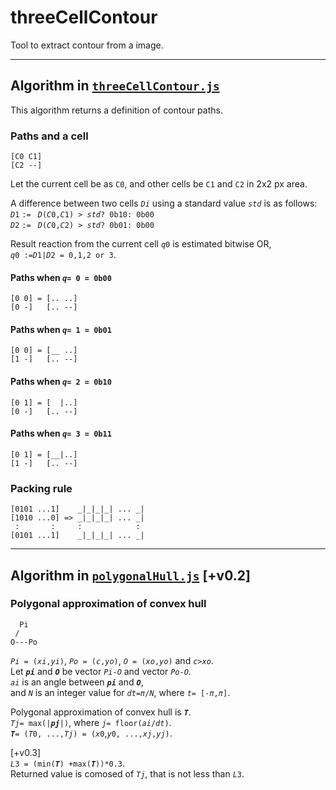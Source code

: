 # threeCellContour
Tool to extract contour from a image.

___
## Algorithm in [`threeCellContour.js`](threeCellContour.js)
This algorithm returns a definition of contour paths.

### Paths and a cell
    [C0 C1]
    [C2 --]
Let the current cell be as `C0`, and other cells be `C1` and `C2` in 2x2 px area.  

A difference between two cells _`Di`_ using a standard value _`std`_ is as follows:  
_`D`_`1` `:= ` _`D`_`(`_`C`_`0,`_`C`_`1) > `_`std`_`? 0b10: 0b00`  
_`D`_`2` `:= ` _`D`_`(`_`C`_`0,`_`C`_`2) > `_`std`_`? 0b01: 0b00`  

Result reaction from the current cell _`q`_`0` is estimated bitwise OR,  
_`q`_`0 :=`_`D`_`1|`_`D`_`2 = 0,1,2 or 3`.  

#### Paths when _`q`_`= 0 = 0b00`
    [0 0] = [.. ..]
    [0 -]   [.. --]
    
#### Paths when _`q`_`= 1 = 0b01`
    [0 0] = [__ ..]
    [1 -]   [.. --]
    
#### Paths when _`q`_`= 2 = 0b10`
    [0 1] = [  |..]
    [0 -]   [.. --]
    
#### Paths when _`q`_`= 3 = 0b11`
    [0 1] = [__|..]
    [1 -]   [.. --]
    
### Packing rule
    [0101 ...1]    _|_|_|_| ... _|
    [1010 ...0] => _|_|_|_| ... _|
     :       :     :            : 
    [0101 ...1]    _|_|_|_| ... _|
    
___
## Algorithm in [`polygonalHull.js`](polygonalHull.js) [+v0.2]

### Polygonal approximation of convex hull
```
  Pi
 /
O---Po
```
_`Pi`_` = (`_`xi`_`,`_`yi`_`)`, _`Po`_` = (`_`c`_`,`_`yo`_`)`, _`O`_` = (`_`xo`_`,`_`yo`_`)` and _`c`_`>`_`xo`_.  
Let _**`pi`**_ and _**`O`**_ be vector _`Pi`_`-`_`O`_ and vector _`Po`_`-`_`O`_.  
_`ai`_ is an angle between _**`pi`**_ and _**`O`**_,  
and _`N`_ is an integer value for _`dt`_`=`_`π`_`/`_`N`_, where _`t`_`= [-`_`π`_`,`_`π`_`]`.

Polygonal approximation of convex hull is _**`T`**_.  
_`Tj`_`= max(|`_**`pj`**_`|)`, where _`j`_`= floor(`_`ai`_`/`_`dt`_`)`.  
_**`T`**_`= (`_`T`_`0, ...,`_`Tj`_`) = (`_`x`_`0`,_`y`_`0, ...,`_`xj`_`,`_`yj`_`)`.  

[+v0.3]  
_`L`_`3 = (min(`_**`T`**_`) +max(`_**`T`**_`))*0.3`.  
Returned value is comosed of _`Tj`_, that is not less than _`L`_`3`.

